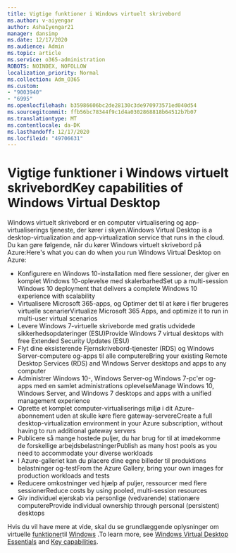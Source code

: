 ```yaml
---
title: Vigtige funktioner i Windows virtuelt skrivebord
ms.author: v-aiyengar
author: AshaIyengar21
manager: dansimp
ms.date: 12/17/2020
ms.audience: Admin
ms.topic: article
ms.service: o365-administration
ROBOTS: NOINDEX, NOFOLLOW
localization_priority: Normal
ms.collection: Adm_O365
ms.custom:
- "9003940"
- "6995"
ms.openlocfilehash: b35986606bc2de28130c3de970973571ed040d54
ms.sourcegitcommit: ffb56bc78344f9c1d4a0302868818b64512b7b07
ms.translationtype: MT
ms.contentlocale: da-DK
ms.lasthandoff: 12/17/2020
ms.locfileid: "49706631"
---
```

# <a name="key-capabilities-of-windows-virtual-desktop"></a><span data-ttu-id="94f47-102">Vigtige funktioner i Windows virtuelt skrivebord</span><span class="sxs-lookup"><span data-stu-id="94f47-102">Key capabilities of Windows Virtual Desktop</span></span>

<span data-ttu-id="94f47-103">Windows virtuelt skrivebord er en computer virtualisering og app-virtualiserings tjeneste, der kører i skyen.</span><span class="sxs-lookup"><span data-stu-id="94f47-103">Windows Virtual Desktop is a desktop-virtualization and app-virtualization service that runs in the cloud.</span></span> <span data-ttu-id="94f47-104">Du kan gøre følgende, når du kører Windows virtuelt skrivebord på Azure:</span><span class="sxs-lookup"><span data-stu-id="94f47-104">Here's what you can do when you run Windows Virtual Desktop on Azure:</span></span>

- <span data-ttu-id="94f47-105">Konfigurere en Windows 10-installation med flere sessioner, der giver en komplet Windows 10-oplevelse med skalerbarhed</span><span class="sxs-lookup"><span data-stu-id="94f47-105">Set up a multi-session Windows 10 deployment that delivers a complete Windows 10 experience with scalability</span></span>
- <span data-ttu-id="94f47-106">Virtualisere Microsoft 365-apps, og Optimer det til at køre i fler brugeres virtuelle scenarier</span><span class="sxs-lookup"><span data-stu-id="94f47-106">Virtualize Microsoft 365 Apps, and optimize it to run in multi-user virtual scenarios</span></span>
- <span data-ttu-id="94f47-107">Levere Windows 7-virtuelle skriveborde med gratis udvidede sikkerhedsopdateringer (ESU)</span><span class="sxs-lookup"><span data-stu-id="94f47-107">Provide Windows 7 virtual desktops with free Extended Security Updates (ESU)</span></span>
- <span data-ttu-id="94f47-108">Flyt dine eksisterende Fjernskrivebord-tjenester (RDS) og Windows Server-computere og-apps til alle computere</span><span class="sxs-lookup"><span data-stu-id="94f47-108">Bring your existing Remote Desktop Services (RDS) and Windows Server desktops and apps to any computer</span></span>
- <span data-ttu-id="94f47-109">Administrer Windows 10-, Windows Server-og Windows 7-pc'er og-apps med en samlet administrations oplevelse</span><span class="sxs-lookup"><span data-stu-id="94f47-109">Manage Windows 10, Windows Server, and Windows 7 desktops and apps with a unified management experience</span></span>
- <span data-ttu-id="94f47-110">Oprette et komplet computer-virtualiserings miljø i dit Azure-abonnement uden at skulle køre flere gateway-servere</span><span class="sxs-lookup"><span data-stu-id="94f47-110">Create a full desktop-virtualization environment in your Azure subscription, without having to run additional gateway servers</span></span>
- <span data-ttu-id="94f47-111">Publicere så mange hostede puljer, du har brug for til at imødekomme de forskellige arbejdsbelastninger</span><span class="sxs-lookup"><span data-stu-id="94f47-111">Publish as many host pools as you need to accommodate your diverse workloads</span></span>
- <span data-ttu-id="94f47-112">I Azure-galleriet kan du placere dine egne billeder til produktions belastninger og-test</span><span class="sxs-lookup"><span data-stu-id="94f47-112">From the Azure Gallery, bring your own images for production workloads and tests</span></span>
- <span data-ttu-id="94f47-113">Reducere omkostninger ved hjælp af puljer, ressourcer med flere sessioner</span><span class="sxs-lookup"><span data-stu-id="94f47-113">Reduce costs by using pooled, multi-session resources</span></span>
- <span data-ttu-id="94f47-114">Giv individuel ejerskab via personlige (vedvarende) stationære computere</span><span class="sxs-lookup"><span data-stu-id="94f47-114">Provide individual ownership through personal (persistent) desktops</span></span>

<span data-ttu-id="94f47-115">Hvis du vil have mere at vide, skal du se grundlæggende oplysninger om virtuelle [funktioner](https://go.microsoft.com/fwlink/?linkid=2127033)til [Windows](https://go.microsoft.com/fwlink/?linkid=2127033) .</span><span class="sxs-lookup"><span data-stu-id="94f47-115">To learn more, see [Windows Virtual Desktop Essentials](https://go.microsoft.com/fwlink/?linkid=2127033) and [Key capabilities](https://go.microsoft.com/fwlink/?linkid=2127033).</span></span>

